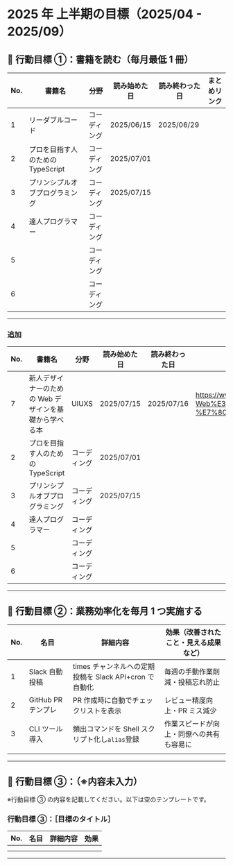# 2025 年 上半期の目標（2025/04 - 2025/09）

## 🎯 行動目標 ①：書籍を読む（毎月最低 1 冊）

| No. | 書籍名                            | 分野         | 読み始めた日 | 読み終わった日 | まとめリンク |
| --- | --------------------------------- | ------------ | ------------ | -------------- | ------------ |
| 1   | リーダブルコード                  | コーディング | 2025/06/15   | 2025/06/29     |              |
| 2   | プロを目指す人のための TypeScript | コーディング | 2025/07/01   |                |              |
| 3   | プリンシプルオブプログラミング    | コーディング | 2025/07/15   |                |              |
| 4   | 達人プログラマー                  | コーディング |              |                |              |
| 5   |                                   | コーディング |              |                |              |
| 6   |                                   | コーディング |              |                |              |

---

### 追加

| No. | 書籍名                                                | 分野         | 読み始めた日 | 読み終わった日 | リンク                                                                                                                                                                                                                                                                                                    |
| --- | ----------------------------------------------------- | ------------ | ------------ | -------------- | --------------------------------------------------------------------------------------------------------------------------------------------------------------------------------------------------------------------------------------------------------------------------------------------------------- |
| 7   | 新人デザイナーのための Web デザインを基礎から学べる本 | UIUXS        | 2025/07/15   | 2025/07/16     | https://www.amazon.co.jp/%E6%96%B0%E4%BA%BA%E3%83%87%E3%82%B6%E3%82%A4%E3%83%8A%E3%83%BC%E3%81%AE%E3%81%9F%E3%82%81%E3%81%AE-Web%E3%83%87%E3%82%B6%E3%82%A4%E3%83%B3%E3%82%92%E5%9F%BA%E7%A4%8E%E3%81%8B%E3%82%89%E5%AD%A6%E3%81%B9%E3%82%8B%E6%9C%AC-%E7%80%A7%E4%B8%8A-%E5%9C%92%E6%9E%9D/dp/4883379485 |
| 2   | プロを目指す人のための TypeScript                     | コーディング | 2025/07/01   |                |                                                                                                                                                                                                                                                                                                           |
| 3   | プリンシプルオブプログラミング                        | コーディング | 2025/07/15   |                |                                                                                                                                                                                                                                                                                                           |
| 4   | 達人プログラマー                                      | コーディング |              |                |                                                                                                                                                                                                                                                                                                           |
| 5   |                                                       | コーディング |              |                |                                                                                                                                                                                                                                                                                                           |
| 6   |                                                       | コーディング |              |                |                                                                                                                                                                                                                                                                                                           |

---

## 🎯 行動目標 ②：業務効率化を毎月 1 つ実施する

| No. | 名目               | 詳細内容                                               | 効果（改善されたこと・見える成果など）   |
| --- | ------------------ | ------------------------------------------------------ | ---------------------------------------- |
| 1   | Slack 自動投稿     | times チャンネルへの定期投稿を Slack API+cron で自動化 | 毎週の手動作業削減・投稿忘れ防止         |
| 2   | GitHub PR テンプレ | PR 作成時に自動でチェックリストを表示                  | レビュー精度向上・PR ミス減少            |
| 3   | CLI ツール導入     | 頻出コマンドを Shell スクリプト化し`alias`登録         | 作業スピードが向上・同僚への共有も容易に |
|     |                    |                                                        |                                          |

---

## 🎯 行動目標 ③：（※内容未入力）

※行動目標 ③ の内容を記載してください。以下は空のテンプレートです。

### 行動目標 ③：［目標のタイトル］

| No. | 名目 | 詳細内容 | 効果 |
| --- | ---- | -------- | ---- |
|     |      |          |      |
|     |      |          |      |

---
